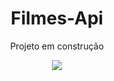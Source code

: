 <h1 align="center"> Filmes-Api </h1>

<p align="center"> Projeto em construção  </p>

  <p align="center">   
<img src="http://grupofmcferramentas.com.br/index_arquivos/image301.gif" cener>
 </p>
